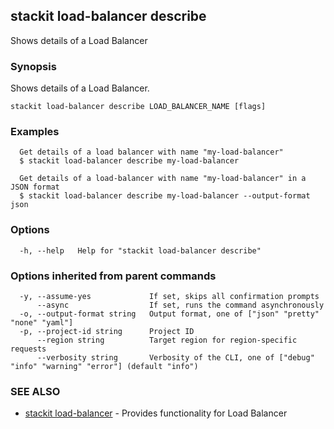 ## stackit load-balancer describe

Shows details of a Load Balancer

### Synopsis

Shows details of a Load Balancer.

```
stackit load-balancer describe LOAD_BALANCER_NAME [flags]
```

### Examples

```
  Get details of a load balancer with name "my-load-balancer"
  $ stackit load-balancer describe my-load-balancer

  Get details of a load-balancer with name "my-load-balancer" in a JSON format
  $ stackit load-balancer describe my-load-balancer --output-format json
```

### Options

```
  -h, --help   Help for "stackit load-balancer describe"
```

### Options inherited from parent commands

```
  -y, --assume-yes             If set, skips all confirmation prompts
      --async                  If set, runs the command asynchronously
  -o, --output-format string   Output format, one of ["json" "pretty" "none" "yaml"]
  -p, --project-id string      Project ID
      --region string          Target region for region-specific requests
      --verbosity string       Verbosity of the CLI, one of ["debug" "info" "warning" "error"] (default "info")
```

### SEE ALSO

* [stackit load-balancer](./stackit_load-balancer.md)	 - Provides functionality for Load Balancer

